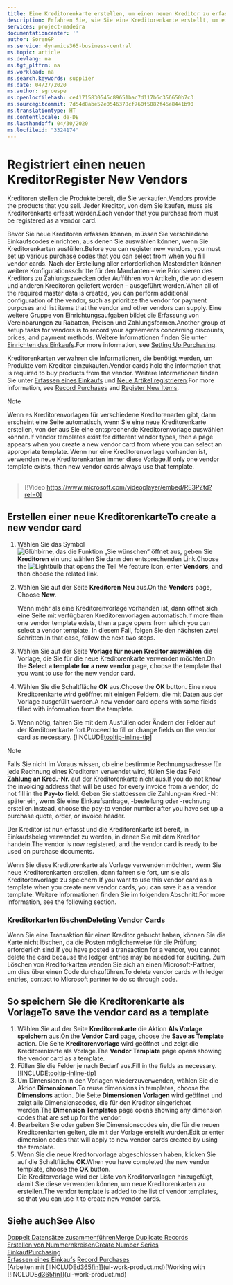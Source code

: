 ```yaml
---
title: Eine Kreditorenkarte erstellen, um einen neuen Kreditor zu erfassen | Microsoft Docs
description: Erfahren Sie, wie Sie eine Kreditorenkarte erstellt, um einen neuen Kreditor oder einem Lieferanten zu erfassen.
services: project-madeira
documentationcenter: ''
author: SorenGP
ms.service: dynamics365-business-central
ms.topic: article
ms.devlang: na
ms.tgt_pltfrm: na
ms.workload: na
ms.search.keywords: supplier
ms.date: 04/27/2020
ms.author: sgroespe
ms.openlocfilehash: ce41715830545c89651bac7d117b6c356650b7c3
ms.sourcegitcommit: 7d54d8abe52e0546378cf760f5082f46e8441b90
ms.translationtype: HT
ms.contentlocale: de-DE
ms.lasthandoff: 04/30/2020
ms.locfileid: "3324174"
---
```

# <a name="register-new-vendors"></a><span data-ttu-id="ecdd7-103">Registriert einen neuen Kreditor</span><span class="sxs-lookup"><span data-stu-id="ecdd7-103">Register New Vendors</span></span>
<span data-ttu-id="ecdd7-104">Kreditoren stellen die Produkte bereit, die Sie verkaufen.</span><span class="sxs-lookup"><span data-stu-id="ecdd7-104">Vendors provide the products that you sell.</span></span> <span data-ttu-id="ecdd7-105">Jeder Kreditor, von dem Sie kaufen, muss als Kreditorenkarte erfasst werden.</span><span class="sxs-lookup"><span data-stu-id="ecdd7-105">Each vendor that you purchase from must be registered as a vendor card.</span></span>

<span data-ttu-id="ecdd7-106">Bevor Sie neue Kreditoren erfassen können, müssen Sie verschiedene Einkaufscodes einrichten, aus denen Sie auswählen können, wenn Sie Kreditorenkarten ausfüllen.</span><span class="sxs-lookup"><span data-stu-id="ecdd7-106">Before you can register new vendors, you must set up various purchase codes that you can select from when you fill vendor cards.</span></span> <span data-ttu-id="ecdd7-107">Nach der Erstellung aller erforderlichen Masterdaten können weitere Konfigurationsschritte für den Mandanten – wie Priorisieren des Kreditors zu Zahlungszwecken oder Aufführen von Artikeln, die von diesem und anderen Kreditoren geliefert werden – ausgeführt werden.</span><span class="sxs-lookup"><span data-stu-id="ecdd7-107">When all of the required master data is created, you can perform additional configuration of the vendor, such as prioritize the vendor for payment purposes and list items that the vendor and other vendors can supply.</span></span> <span data-ttu-id="ecdd7-108">Eine weitere Gruppe von Einrichtungsaufgaben bildet die Erfassung von Vereinbarungen zu Rabatten, Preisen und Zahlungsformen.</span><span class="sxs-lookup"><span data-stu-id="ecdd7-108">Another group of setup tasks for vendors is to record your agreements concerning discounts, prices, and payment methods.</span></span> <span data-ttu-id="ecdd7-109">Weitere Informationen finden Sie unter [Einrichten des Einkaufs](purchasing-setup-purchasing.md).</span><span class="sxs-lookup"><span data-stu-id="ecdd7-109">For more information, see [Setting Up Purchasing](purchasing-setup-purchasing.md).</span></span>

<span data-ttu-id="ecdd7-110">Kreditorenkarten verwahren die Informationen, die benötigt werden, um Produkte vom Kreditor einzukaufen.</span><span class="sxs-lookup"><span data-stu-id="ecdd7-110">Vendor cards hold the information that is required to buy products from the vendor.</span></span> <span data-ttu-id="ecdd7-111">Weitere Informationen finden Sie unter [Erfassen eines Einkaufs](purchasing-how-record-purchases.md) und [Neue Artikel registrieren](inventory-how-register-new-items.md).</span><span class="sxs-lookup"><span data-stu-id="ecdd7-111">For more information, see [Record Purchases](purchasing-how-record-purchases.md) and [Register New Items](inventory-how-register-new-items.md).</span></span>

> [!NOTE]  
>   <span data-ttu-id="ecdd7-112">Wenn es Kreditorenvorlagen für verschiedene Kreditorenarten gibt, dann erscheint eine Seite automatisch, wenn Sie eine neue Kreditorenkarte erstellen, von der aus Sie eine entsprechende Kreditorenvorlage auswählen können.</span><span class="sxs-lookup"><span data-stu-id="ecdd7-112">If vendor templates exist for different vendor types, then a page appears when you create a new vendor card from where you can select an appropriate template.</span></span> <span data-ttu-id="ecdd7-113">Wenn nur eine Kreditorenvorlage vorhanden ist, verwenden neue Kreditorenkarten immer diese Vorlage.</span><span class="sxs-lookup"><span data-stu-id="ecdd7-113">If only one vendor template exists, then new vendor cards always use that template.</span></span>
<br><br>  

> [!Video https://www.microsoft.com/videoplayer/embed/RE3PZtd?rel=0]

## <a name="to-create-a-new-vendor-card"></a><span data-ttu-id="ecdd7-114">Erstellen einer neue Kreditorenkarte</span><span class="sxs-lookup"><span data-stu-id="ecdd7-114">To create a new vendor card</span></span>
1. <span data-ttu-id="ecdd7-115">Wählen Sie das Symbol ![Glühbirne, das die Funktion „Sie wünschen“ öffnet](media/ui-search/search_small.png "Was möchten Sie tun?") aus, geben Sie **Kreditoren** ein und wählen Sie dann den entsprechenden Link.</span><span class="sxs-lookup"><span data-stu-id="ecdd7-115">Choose the ![Lightbulb that opens the Tell Me feature](media/ui-search/search_small.png "Tell me what you want to do") icon, enter **Vendors**, and then choose the related link.</span></span>  
2. <span data-ttu-id="ecdd7-116">Wählen Sie auf der Seite **Kreditoren** **Neu** aus.</span><span class="sxs-lookup"><span data-stu-id="ecdd7-116">On the **Vendors** page, Choose **New**.</span></span>

    <span data-ttu-id="ecdd7-117">Wenn mehr als eine Kreditorenvorlage vorhanden ist, dann öffnet sich eine Seite mit verfügbaren Kreditorenvorlagen automatisch.</span><span class="sxs-lookup"><span data-stu-id="ecdd7-117">If more than one vendor template exists, then a page opens from which you can select a vendor template.</span></span> <span data-ttu-id="ecdd7-118">In diesem Fall, folgen Sie den nächsten zwei Schritten.</span><span class="sxs-lookup"><span data-stu-id="ecdd7-118">In that case, follow the next two steps.</span></span>
3. <span data-ttu-id="ecdd7-119">Wählen Sie auf der Seite **Vorlage für neuen Kreditor auswählen** die Vorlage, die Sie für die neue Kreditorenkarte verwenden möchten.</span><span class="sxs-lookup"><span data-stu-id="ecdd7-119">On the **Select a template for a new vendor** page, choose the template that you want to use for the new vendor card.</span></span>
4. <span data-ttu-id="ecdd7-120">Wählen Sie die Schaltfläche **OK** aus.</span><span class="sxs-lookup"><span data-stu-id="ecdd7-120">Choose the **OK** button.</span></span> <span data-ttu-id="ecdd7-121">Eine neue Kreditorenkarte wird geöffnet mit einigen Feldern, die mit Daten aus der Vorlage ausgefüllt werden.</span><span class="sxs-lookup"><span data-stu-id="ecdd7-121">A new vendor card opens with some fields filled with information from the template.</span></span>
5. <span data-ttu-id="ecdd7-122">Wenn nötig, fahren Sie mit dem Ausfüllen oder Ändern der Felder auf der Kreditorenkarte fort.</span><span class="sxs-lookup"><span data-stu-id="ecdd7-122">Proceed to fill or change fields on the vendor card as necessary.</span></span> [!INCLUDE[tooltip-inline-tip](includes/tooltip-inline-tip_md.md)]

> [!NOTE]  
>   <span data-ttu-id="ecdd7-123">Falls Sie nicht im Voraus wissen, ob eine bestimmte Rechnungsadresse für jede Rechnung eines Kreditoren verwendet wird, füllen Sie das Feld **Zahlung an Kred.-Nr.** auf der Kreditorenkarte nicht aus.</span><span class="sxs-lookup"><span data-stu-id="ecdd7-123">If you do not know the invoicing address that will be used for every invoice from a vendor, do not fill in the **Pay-to** field.</span></span> <span data-ttu-id="ecdd7-124">Geben Sie stattdessen die Zahlung-an Kred.-Nr. später ein, wenn Sie eine Einkaufsanfrage, -bestellung oder -rechnung erstellen.</span><span class="sxs-lookup"><span data-stu-id="ecdd7-124">Instead, choose the pay-to vendor number after you have set up a purchase quote, order, or invoice header.</span></span>

<span data-ttu-id="ecdd7-125">Der Kreditor ist nun erfasst und die Kreditorenkarte ist bereit, in Einkaufsbeleg verwendet zu werden, in denen Sie mit dem Kreditor handeln.</span><span class="sxs-lookup"><span data-stu-id="ecdd7-125">The vendor is now registered, and the vendor card is ready to be used on purchase documents.</span></span>

<span data-ttu-id="ecdd7-126">Wenn Sie diese Kreditorenkarte als Vorlage verwenden möchten, wenn Sie neue Kreditorenkarten erstellen, dann fahren sie fort, um sie als Kreditorenvorlage zu speichern.</span><span class="sxs-lookup"><span data-stu-id="ecdd7-126">If you want to use this vendor card as a template when you create new vendor cards, you can save it as a vendor template.</span></span> <span data-ttu-id="ecdd7-127">Weitere Informationen finden Sie im folgenden Abschnitt.</span><span class="sxs-lookup"><span data-stu-id="ecdd7-127">For more information, see the following section.</span></span>

### <a name="deleting-vendor-cards"></a><span data-ttu-id="ecdd7-128">Kreditorkarten löschen</span><span class="sxs-lookup"><span data-stu-id="ecdd7-128">Deleting Vendor Cards</span></span>
<span data-ttu-id="ecdd7-129">Wenn Sie eine Transaktion für einen Kreditor gebucht haben, können Sie die Karte nicht löschen, da die Posten möglicherweise für die Prüfung erforderlich sind.</span><span class="sxs-lookup"><span data-stu-id="ecdd7-129">If you have posted a transaction for a vendor, you cannot delete the card because the ledger entries may be needed for auditing.</span></span> <span data-ttu-id="ecdd7-130">Zum Löschen von Kreditorkarten wenden Sie sich an einen Microsoft-Partner, um dies über einen Code durchzuführen.</span><span class="sxs-lookup"><span data-stu-id="ecdd7-130">To delete vendor cards with ledger entries, contact to Microsoft partner to do so through code.</span></span>

## <a name="to-save-the-vendor-card-as-a-template"></a><span data-ttu-id="ecdd7-131">So speichern Sie die Kreditorenkarte als Vorlage</span><span class="sxs-lookup"><span data-stu-id="ecdd7-131">To save the vendor card as a template</span></span>
1. <span data-ttu-id="ecdd7-132">Wählen Sie auf der Seite **Kreditorenkarte** die Aktion **Als Vorlage speichern** aus.</span><span class="sxs-lookup"><span data-stu-id="ecdd7-132">On the **Vendor Card** page, choose the **Save as Template** action.</span></span> <span data-ttu-id="ecdd7-133">Die Seite **Kreditorenvorlage** wird geöffnet und zeigt die Kreditorenkarte als Vorlage.</span><span class="sxs-lookup"><span data-stu-id="ecdd7-133">The **Vendor Template** page opens showing the vendor card as a template.</span></span>
2. <span data-ttu-id="ecdd7-134">Füllen Sie die Felder je nach Bedarf aus.</span><span class="sxs-lookup"><span data-stu-id="ecdd7-134">Fill in the fields as necessary.</span></span> [!INCLUDE[tooltip-inline-tip](includes/tooltip-inline-tip_md.md)]
3. <span data-ttu-id="ecdd7-135">Um Dimensionen in den Vorlagen wiederzuverwenden, wählen Sie die Aktion **Dimensionen**.</span><span class="sxs-lookup"><span data-stu-id="ecdd7-135">To reuse dimensions in templates, choose the **Dimensions** action.</span></span> <span data-ttu-id="ecdd7-136">Die Seite **Dimensionen Vorlagen** wird geöffnet und zeigt alle Dimensionscodes, die für den Kreditor eingerichtet werden.</span><span class="sxs-lookup"><span data-stu-id="ecdd7-136">The **Dimension Templates** page opens showing any dimension codes that are set up for the vendor.</span></span>
4. <span data-ttu-id="ecdd7-137">Bearbeiten Sie oder geben Sie Dimensionscodes ein, die für die neuen Kreditorenkarten gelten, die mit der Vorlage erstellt wurden.</span><span class="sxs-lookup"><span data-stu-id="ecdd7-137">Edit or enter dimension codes that will apply to new vendor cards created by using the template.</span></span>
5. <span data-ttu-id="ecdd7-138">Wenn Sie die neue Kreditorvorlage abgeschlossen haben, klicken Sie auf die Schaltfläche **OK**.</span><span class="sxs-lookup"><span data-stu-id="ecdd7-138">When you have completed the new vendor template, choose the **OK** button.</span></span>  
   <span data-ttu-id="ecdd7-139">Die Kreditorvorlage wird der Liste von Kreditorvorlagen hinzugefügt, damit Sie diese verwenden können, um neue Kreditorenkarten zu erstellen.</span><span class="sxs-lookup"><span data-stu-id="ecdd7-139">The vendor template is added to the list of vendor templates, so that you can use it to create new vendor cards.</span></span>

## <a name="see-also"></a><span data-ttu-id="ecdd7-140">Siehe auch</span><span class="sxs-lookup"><span data-stu-id="ecdd7-140">See Also</span></span>
[<span data-ttu-id="ecdd7-141">Doppelt Datensätze zusammenführen</span><span class="sxs-lookup"><span data-stu-id="ecdd7-141">Merge Duplicate Records</span></span>](sales-how-merge-duplicate-records.md)  
[<span data-ttu-id="ecdd7-142">Erstellen von Nummernkreisen</span><span class="sxs-lookup"><span data-stu-id="ecdd7-142">Create Number Series</span></span>](ui-create-number-series.md)  
[<span data-ttu-id="ecdd7-143">Einkauf</span><span class="sxs-lookup"><span data-stu-id="ecdd7-143">Purchasing</span></span>](purchasing-manage-purchasing.md)  
<span data-ttu-id="ecdd7-144">[Erfassen eines Einkaufs](purchasing-how-record-purchases.md) </span><span class="sxs-lookup"><span data-stu-id="ecdd7-144">[Record Purchases](purchasing-how-record-purchases.md) </span></span>  
<span data-ttu-id="ecdd7-145">[Arbeiten mit [!INCLUDE[d365fin](includes/d365fin_md.md)]](ui-work-product.md)</span><span class="sxs-lookup"><span data-stu-id="ecdd7-145">[Working with [!INCLUDE[d365fin](includes/d365fin_md.md)]](ui-work-product.md)</span></span>  
